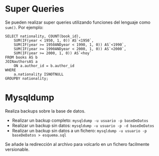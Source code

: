 # Super Queries

Se pueden realizar super queries utilizando funciones del lenguaje como `sum()`. Por ejemplo:

```
SELECT nationality, COUNT(book_id),
	SUM(IF(year < 1950, 1, 0)) AS`<1950`,
	SUM(IF(year >= 1950ANDyear < 1990, 1, 0)) AS`<1990`,
	SUM(IF(year >= 1990ANDyear < 2000, 1, 0)) AS`<2000`,
	SUM(IF(year >= 2000, 1, 0)) AS`<hoy`
FROM books AS b
JOINauthorsAS a
	ON a.author_id = b.author_id
WHERE
	a.nationality ISNOTNULL
GROUPBY nationality;
```

# Mysqldump

Realiza backups sobre la base de datos.

- Realizar un backup completo: `mysqldump -u usuario -p baseDeDatos`
- Realizar un backup sin datos: `mysqldump -u usuario -p -d baseDeDatos`
- Realizar un backup sin datos a un fichero: `mysqldump -u usuario -p baseDeDatos > esquema.sql`

Se añade la redirección al archivo para volcarlo en un fichero facilmente versionable.
